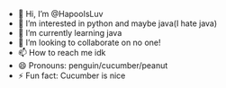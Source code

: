 - 👋 Hi, I’m @HapooIsLuv
- 👀 I’m interested in python and maybe java(I hate java)
- 🌱 I’m currently learning java
- 💞️ I’m looking to collaborate on no one!
- 📫 How to reach me idk
- 😄 Pronouns: penguin/cucumber/peanut
- ⚡ Fun fact: Cucumber is nice

<!---
HapooIsLuv/HapooIsLuv is a ✨ special ✨ repository because its `README.md` (this file) appears on your GitHub profile.
You can click the Preview link to take a look at your changes.
--->
